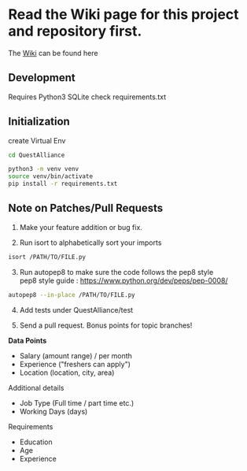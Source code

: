
# Read the Wiki page for this project and repository first. 
The [Wiki](https://github.com/DataKind-BLR/QuestAlliance/wiki) can be found here


## Development
Requires Python3 SQLite
check requirements.txt

## Initialization

create Virtual Env

```bash
cd QuestAlliance

python3 -m venv venv
source venv/bin/activate
pip install -r requirements.txt
```  

## Note on Patches/Pull Requests

1) Make your feature addition or bug fix.

2) Run isort to alphabetically sort your imports
```bash
isort /PATH/TO/FILE.py
``` 

3) Run autopep8 to make sure the code follows the pep8 style <br>
pep8 style guide :  https://www.python.org/dev/peps/pep-0008/  

```bash
autopep8 --in-place /PATH/TO/FILE.py
``` 

4) Add tests under QuestAlliance/test

5) Send a pull request. Bonus points for topic branches!


**Data Points**

- Salary        (amount range) / per month
- Experience    ("freshers can apply")
- Location      (location, city, area)

Additional details
- Job Type      (Full time / part time etc.)
- Working Days  (days)

Requirements
- Education
- Age
- Experience